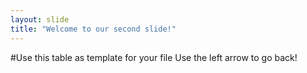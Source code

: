 ```yaml
---
layout: slide
title: "Welcome to our second slide!"
---
```

#Use this table as template for your file
Use the left arrow to go back!
